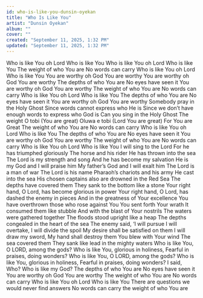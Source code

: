```yaml
---
id: who-is-like-you-dunsin-oyekan
title: "Who Is Like You"
artist: "Dunsin Oyekan"
album: ""
cover: ""
created: "September 11, 2025, 1:32 PM"
updated: "September 11, 2025, 1:32 PM"
---
```


Who is like You oh Lord
Who is like You
Who is like You oh Lord
Who is like You
The weight of who You are
No words can carry
Who is like You oh Lord
Who is like You
You are worthy oh God
You are worthy
You are worthy oh God
You are worthy
The depths of who You are
No eyes have seen it
You are worthy oh God
You are worthy
The weight of who You are
No words can carry
Who is like You oh Lord
Who is like You
The depths of who You are
No eyes have seen it
You are worthy oh God
You are worthy
Somebody pray in the Holy Ghost
Since words cannot express who He is
Since we don’t have enough words to express who God is
Can you sing in the Holy Ghost
The weight
O tobi (You are great)
Oluwa e tobi (Lord You are great)
For You are Great
The weight of who You are
No words can carry
Who is like You oh Lord
Who is like You
The depths of who You are
No eyes have seen it
You are worthy oh God
You are worthy
The weight of who You are
No words can carry
Who is like You oh Lord
Who is like You
I will sing to the Lord
For he has triumphed gloriously
The horse and his rider
He has thrown into the sea
The Lord is my strength and song
And he has become my salvation
He is my God and I will praise him
My father’s God and I will exalt him
The Lord is a man of war
The Lord is his name
Pharaoh’s chariots and his army
He cast into the sea
His chosen captains also are drowned in the Red Sea
The depths have covered them
They sank to the bottom like a stone
Your right hand, O Lord, has become glorious in power
Your right hand, O Lord, has dashed the enemy in pieces
And in the greatness of Your excellence
You have overthrown those who rose against You
You sent forth Your wrath
It consumed them like stubble
And with the blast of Your nostrils
The waters were gathered together
The floods stood upright like a heap
The depths congealed in the heart of the sea
The enemy said, ‘I will pursue
I will overtake, I will divide the spoil
My desire shall be satisfied on them
I will draw my sword,
My hand shall destroy them
You blew with Your wind
The sea covered them
They sank like lead in the mighty waters
Who is like You, O LORD, among the gods?
Who is like You, glorious in holiness,
Fearful in praises, doing wonders?
Who is like You, O LORD, among the gods?
Who is like You, glorious in holiness,
Fearful in praises, doing wonders?
I said, Who?
Who is like my God?
The depths of who You are
No eyes have seen it
You are worthy oh God
You are worthy
The weight of who You are
No words can carry
Who is like You oh Lord
Who is like You
There are questions we would never find answers
No words can carry the weight of who You are
